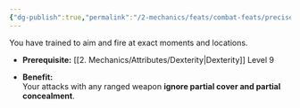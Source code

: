 ```yaml
---
{"dg-publish":true,"permalink":"/2-mechanics/feats/combat-feats/precise-shot/","noteIcon":""}
---
```


You have trained to aim and fire at exact moments and locations.

- **Prerequisite:** [[2. Mechanics/Attributes/Dexterity\|Dexterity]] Level 9
    
- **Benefit:**  
    Your attacks with any ranged weapon **ignore partial cover and partial concealment**.
